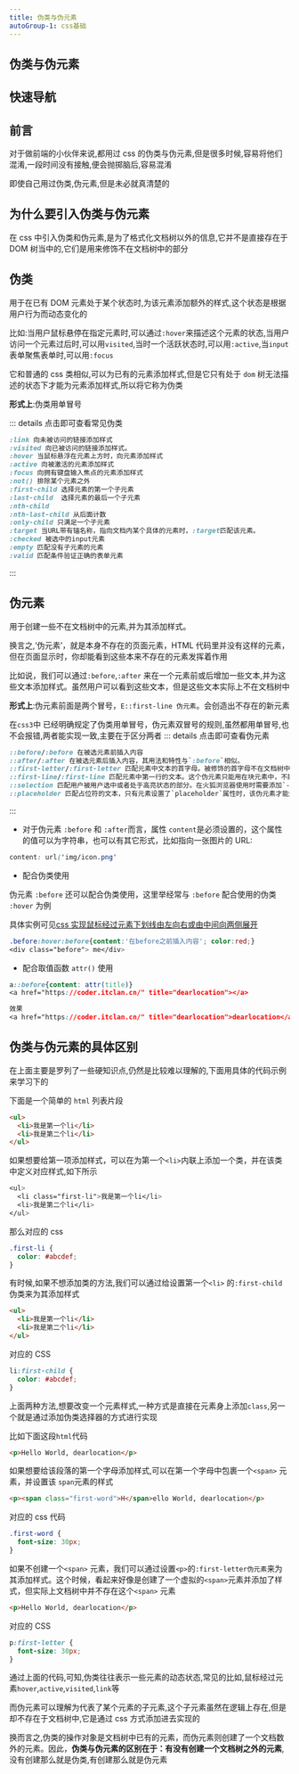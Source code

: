 ```yaml
---
title: 伪类与伪元素
autoGroup-1: css基础
---
```


## 伪类与伪元素

## 快速导航

<TOC />

## 前言

对于做前端的小伙伴来说,都用过 css 的伪类与伪元素,但是很多时候,容易将他们混淆,一段时间没有接触,便会抛掷脑后,容易混淆

即使自己用过伪类,伪元素,但是未必就真清楚的

## 为什么要引入伪类与伪元素

在 css 中引入伪类和伪元素,是为了格式化文档树以外的信息,它并不是直接存在于 DOM 树当中的,它们是用来修饰不在文档树中的部分

## 伪类

用于在已有 DOM 元素处于某个状态时,为该元素添加额外的样式,这个状态是根据用户行为而动态变化的

比如:当用户鼠标悬停在指定元素时,可以通过`:hover`来描述这个元素的状态,当用户访问一个元素过后时,可以用`visited`,当时一个活跃状态时,可以用`:active`,当`input`表单聚焦表单时,可以用`:focus`

它和普通的 css 类相似,可以为已有的元素添加样式,但是它只有处于 `dom` 树无法描述的状态下才能为元素添加样式,所以将它称为伪类

**形式上**:伪类用单冒号

::: details 点击即可查看常见伪类

```css
:link 向未被访问的链接添加样式
:visited 向已被访问的链接添加样式。
:hover 当鼠标悬浮在元素上方时，向元素添加样式
:active 向被激活的元素添加样式
:focus 向拥有键盘输入焦点的元素添加样式
:not() 排除某个元素之外
:first-child 选择元素的第一个子元素
:last-child  选择元素的最后一个子元素
:nth-child
:nth-last-child 从后面计数
:only-child 只满足一个子元素
:target 当URL带有锚名称，指向文档内某个具体的元素时，:target匹配该元素。
:checked 被选中的input元素
:empty 匹配没有子元素的元素
:valid 匹配条件验证正确的表单元素
```

:::

## 伪元素

用于创建一些不在文档树中的元素,并为其添加样式。

换言之,‘伪元素’，就是本身不存在的页面元素，HTML 代码里并没有这样的元素，但在页面显示时，你却能看到这些本来不存在的元素发挥着作用

比如说，我们可以通过`:before`,`:after` 来在一个元素前或后增加一些文本,并为这些文本添加样式。虽然用户可以看到这些文本，但是这些文本实际上不在文档树中

**形式上**:伪元素前面是两个冒号，`E::first-line 伪元素`。会创造出不存在的新元素

在`css3`中 已经明确规定了伪类用单冒号，伪元素双冒号的规则,虽然都用单冒号,也不会报错,两者能实现一致,主要在于区分两者
::: details 点击即可查看伪元素

```css
::before/:before 在被选元素前插入内容
::after/:after 在被选元素后插入内容，其用法和特性与`:before`相似。
::first-letter/:first-letter 匹配元素中文本的首字母。被修饰的首字母不在文档树中
::first-line/:first-line 匹配元素中第一行的文本。这个伪元素只能用在块元素中，不能用在内联元素中。
::selection 匹配用户被用户选中或者处于高亮状态的部分。在火狐浏览器使用时需要添加`-moz`前缀。该伪元素只支持双冒号的形式。
::placeholder 匹配占位符的文本，只有元素设置了`placeholder`属性时，该伪元素才能生效,具体实例可见 [表单输入框聚焦效果](./example-input-focus-animate)

```

:::

- 对于伪元素 `:before` 和 `:after`而言，属性 `content`是必须设置的，这个属性的值可以为字符串，也可以有其它形式，比如指向一张图片的 URL:

```css
content: url('img/icon.png'
```

- 配合伪类使用

伪元素 `:before` 还可以配合伪类使用，这里举经常与 `:before` 配合使用的伪类 `:hover` 为例

具体实例可见[css 实现鼠标经过元素下划线由左向右或由中间向两侧展开](./example-hover-underline-sides)

```css
.before:hover:before{content:'在before之前插入内容'; color:red;}
<div class="before"> me</div>
```

- 配合取值函数 `attr()` 使用

```css
a::before{content: attr(title)}
<a href="https://coder.itclan.cn/" title="dearlocation"></a>

效果
<a href="https://coder.itclan.cn/" title="dearlocation">dearlocation</a>
```

## 伪类与伪元素的具体区别

在上面主要是罗列了一些硬知识点,仍然是比较难以理解的,下面用具体的代码示例来学习下的

下面是一个简单的 `html` 列表片段

```html
<ul>
  <li>我是第一个li</li>
  <li>我是第二个li</li>
</ul>
```

如果想要给第一项添加样式，可以在为第一个`<li>`内联上添加一个类，并在该类中定义对应样式,如下所示

```css
<ul>
  <li class="first-li">我是第一个li</li>
  <li>我是第二个li</li>
</ul>
```

那么对应的 css

```css
.first-li {
  color: #abcdef;
}
```

有时候,如果不想添加类的方法,我们可以通过给设置第一个`<li>` 的`:first-child`伪类来为其添加样式

```html
<ul>
  <li>我是第一个li</li>
  <li>我是第二个li</li>
</ul>
```

对应的 CSS

```css
li:first-child {
  color: #abcdef;
}
```

上面两种方法,想要改变一个元素样式,一种方式是直接在元素身上添加`class`,另一个就是通过添加伪类选择器的方式进行实现

比如下面这段`html`代码

```html
<p>Hello World, dearlocation</p>
```

如果想要给该段落的第一个字母添加样式,可以在第一个字母中包裹一个`<span>` 元素，并设置该 `span`元素的样式

```html
<p><span class="first-word">H</span>ello World, dearlocation</p>
```

对应的 css 代码

```css
.first-word {
  font-size: 30px;
}
```

如果不创建一个`<span>` 元素，我们可以通过设置`<p>`的`:first-letter伪元素`来为其添加样式。这个时候，看起来好像是创建了一个虚拟的`<span>`元素并添加了样式，但实际上文档树中并不存在这个`<span>` 元素

```html
<p>Hello World, dearlocation</p>
```

对应的 CSS

```css
p:first-letter {
  font-size: 30px;
}
```

通过上面的代码,可知,伪类往往表示一些元素的动态状态,常见的比如,鼠标经过元素`hover`,`active`,`visited`,`link`等

而伪元素可以理解为代表了某个元素的子元素,这个子元素虽然在逻辑上存在,但是却不存在于文档树中,它是通过 css 方式添加进去实现的

换而言之,伪类的操作对象是文档树中已有的元素，而伪元素则创建了一个文档数外的元素。因此，**伪类与伪元素的区别在于：有没有创建一个文档树之外的元素**,没有创建那么就是伪类,有创建那么就是伪元素
